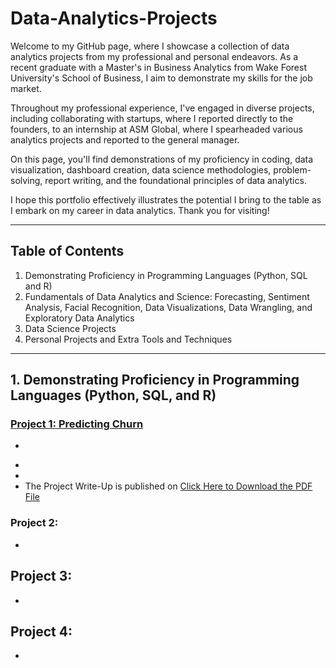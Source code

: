 # Data-Analytics-Projects

Welcome to my GitHub page, where I showcase a collection of data analytics projects from my professional and personal endeavors. As a recent graduate with a Master's in Business Analytics from Wake Forest University's School of Business, I aim to demonstrate my skills for the job market.

Throughout my professional experience, I've engaged in diverse projects, including collaborating with startups, where I reported directly to the founders, to an internship at ASM Global, where I spearheaded various analytics projects and reported to the general manager.

On this page, you'll find demonstrations of my proficiency in coding, data visualization, dashboard creation, data science methodologies, problem-solving, report writing, and the foundational principles of data analytics.

I hope this portfolio effectively illustrates the potential I bring to the table as I embark on my career in data analytics. Thank you for visiting!

--- 
## Table of Contents
1. Demonstrating Proficiency in Programming Languages (Python, SQL and R)
2. Fundamentals of Data Analytics and Science: Forecasting, Sentiment Analysis, Facial Recognition, Data Visualizations, Data Wrangling, and Exploratory Data Analytics
3. Data Science Projects
4. Personal Projects and Extra Tools and Techniques
---
## 1. Demonstrating Proficiency in Programming Languages (Python, SQL, and R)

### [Project 1: Predicting Churn](https://github.com/Ayalaaa09/Data-Analytics-Projects/blob/main/pandas_seaborn_201_Anthony_Ayala_.ipynb)

-
*
*
* The Project Write-Up is published on [Click Here to Download the PDF File]()


### Project 2: 
-

## Project 3: 
-

## Project 4: 
-

